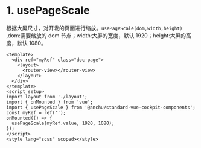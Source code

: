 # 1. usePageScale

根据大屏尺寸，对开发的页面进行缩放。`usePageScale(dom,width,height)` ,dom:需要缩放的 dom 节点；width:大屏的宽度，默认 1920；height:大屏的高度，默认 1080。

```vue
<template>
  <div ref="myRef" class="doc-page">
    <layout>
      <router-view></router-view>
    </layout>
  </div>
</template>
<script setup>
import layout from './layout';
import { onMounted } from 'vue';
import { usePageScale } from '@anchu/standard-vue-cockpit-components';
const myRef = ref('');
onMounted(() => {
  usePageScale(myRef.value, 1920, 1080);
});
</script>
<style lang="scss" scoped></style>
```
